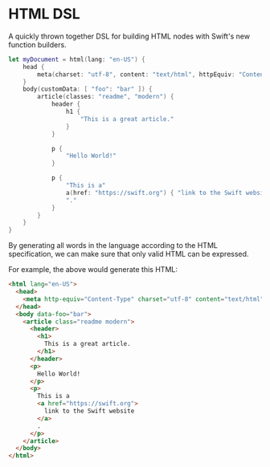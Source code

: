 # HTML DSL

A quickly thrown together DSL for building HTML nodes with Swift's new function builders.

```swift
let myDocument = html(lang: "en-US") {
    head {
        meta(charset: "utf-8", content: "text/html", httpEquiv: "Content-Type")
    }
    body(customData: [ "foo": "bar" ]) {
        article(classes: "readme", "modern") {
            header {
                h1 {
                    "This is a great article."
                }
            }

            p {
                "Hello World!"
            }

            p {
                "This is a"
                a(href: "https://swift.org") { "link to the Swift website" }
                "."
            }
        }
    }
}
```

By generating all words in the language according to the HTML specification, we can make sure that only valid HTML can be expressed.

For example, the above would generate this HTML:

```html
<html lang="en-US">
  <head>
    <meta http-equiv="Content-Type" charset="utf-8" content="text/html" />
  </head>
  <body data-foo="bar">
    <article class="readme modern">
      <header>
        <h1>
          This is a great article.
        </h1>
      </header>
      <p>
        Hello World!
      </p>
      <p>
        This is a
        <a href="https://swift.org">
          link to the Swift website
        </a>
        .
      </p>
    </article>
  </body>
</html>
```
